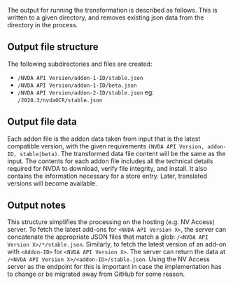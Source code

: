 The output for running the transformation is described as follows.
This is written to a given directory, and removes existing json data from the directory in the process.

## Output file structure
The following subdirectories and files are created:
- `/NVDA API Version/addon-1-ID/stable.json`
- `/NVDA API Version/addon-1-ID/beta.json`
- `/NVDA API Version/addon-2-ID/stable.json`
eg: `/2020.3/nvdaOCR/stable.json`

## Output file data
Each addon file is the addon data taken from input that is the latest compatible version, with the given requirements `(NVDA API Version, addon-ID, stable|beta)`.
The transformed data file content will be the same as the input.
The contents for each addon file includes all the technical details required for NVDA to download, verify file integrity, and install.
It also contains the information necessary for a store entry.
Later, translated versions will become available.

## Output notes
This structure simplifies the processing on the hosting (e.g. NV Access) server.
To fetch the latest add-ons for `<NVDA API Version X>`, the server can concatenate the appropriate JSON files that match a glob: `/<NVDA API Version X>/*/stable.json`.
Similarly, to fetch the latest version of an add-on with `<Addon-ID>` for `<NVDA API Version X>`. The server can return the data at `/<NVDA API Version X>/<addon-ID>/stable.json`.
Using the NV Access server as the endpoint for this is important in case the implementation has to change or be migrated away from GitHub for some reason.
